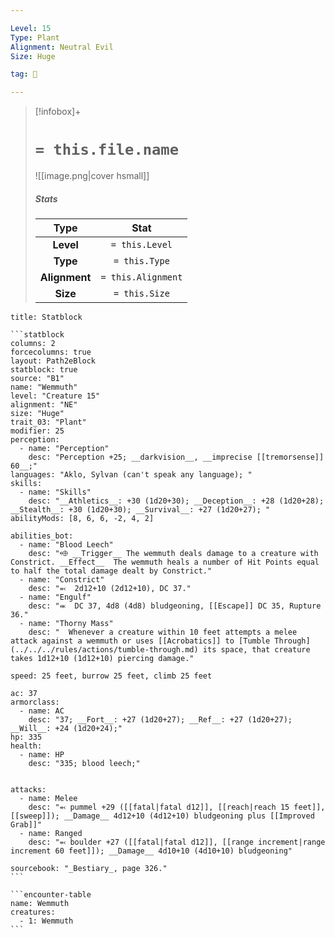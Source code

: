 ```yaml
---

Level: 15
Type: Plant
Alignment: Neutral Evil
Size: Huge

tag: 👹

---
```


> [!infobox]+
> #  `= this.file.name`
> ![[image.png|cover hsmall]]
> ##### Stats
> Type | Stat |
> :---:|:---:|
> **Level** | `= this.Level` |
> **Type** | `= this.Type` |
> **Alignment** | `= this.Alignment` |
> **Size** | `= this.Size` |



````ad-info
title: Statblock

```statblock
columns: 2
forcecolumns: true
layout: Path2eBlock
statblock: true
source: "B1"
name: "Wemmuth"
level: "Creature 15"
alignment: "NE"
size: "Huge"
trait_03: "Plant"
modifier: 25
perception:
  - name: "Perception"
    desc: "Perception +25; __darkvision__, __imprecise [[tremorsense]] 60__;"
languages: "Aklo, Sylvan (can't speak any language); "
skills:
  - name: "Skills"
    desc: "__Athletics__: +30 (1d20+30); __Deception__: +28 (1d20+28); __Stealth__: +30 (1d20+30); __Survival__: +27 (1d20+27); "
abilityMods: [8, 6, 6, -2, 4, 2]

abilities_bot:
  - name: "Blood Leech"
    desc: "⬲ __Trigger__ The wemmuth deals damage to a creature with Constrict. __Effect__  The wemmuth heals a number of Hit Points equal to half the total damage dealt by Constrict."
  - name: "Constrict"
    desc: "⬻  2d12+10 (2d12+10), DC 37."
  - name: "Engulf"
    desc: "⬺  DC 37, 4d8 (4d8) bludgeoning, [[Escape]] DC 35, Rupture 36."
  - name: "Thorny Mass"
    desc: "  Whenever a creature within 10 feet attempts a melee attack against a wemmuth or uses [[Acrobatics]] to [Tumble Through](../../../rules/actions/tumble-through.md) its space, that creature takes 1d12+10 (1d12+10) piercing damage."

speed: 25 feet, burrow 25 feet, climb 25 feet

ac: 37
armorclass:
  - name: AC
    desc: "37; __Fort__: +27 (1d20+27); __Ref__: +27 (1d20+27); __Will__: +24 (1d20+24);"
hp: 335
health:
  - name: HP
    desc: "335; blood leech;"


attacks:
  - name: Melee
    desc: "⬻ pummel +29 ([[fatal|fatal d12]], [[reach|reach 15 feet]], [[sweep]]); __Damage__ 4d12+10 (4d12+10) bludgeoning plus [[Improved Grab]]"
  - name: Ranged
    desc: "⬻ boulder +27 ([[fatal|fatal d12]], [[range increment|range increment 60 feet]]); __Damage__ 4d10+10 (4d10+10) bludgeoning"

sourcebook: "_Bestiary_, page 326."
```

```encounter-table
name: Wemmuth
creatures:
  - 1: Wemmuth
```

````


